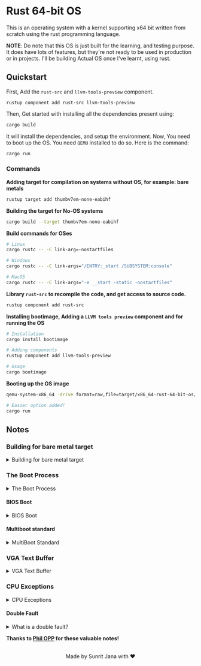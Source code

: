 # Rust 64-bit OS

This is an operating system with a kernel supporting x64 bit written from scratch using the rust 
programming language.

**NOTE**: Do note that this OS is just built for the learning, and testing purpose. It does have
lots of features, but they're not ready to be used in production or in projects. I'll be building
Actual OS once I've learnt, using rust.

## Quickstart

First, Add the `rust-src` and `llvm-tools-preview` component.

```
rustup component add rust-src llvm-tools-preview
```

Then, Get started with installing all the dependencies present using:

```sh
cargo build
```

It will install the dependencies, and setup the environment.
Now, You need to boot up the OS. You need `QEMU` installed to do so. Here is the command:

```sh
cargo run
```

### Commands

**Adding target for compilation on systems without OS, for example: bare metals**

```sh
rustup target add thumbv7em-none-eabihf
```

**Building the target for No-OS systems**

```sh
cargo build --target thumbv7em-none-eabihf
```

**Build commands for OSes**

```sh
# Linux
cargo rustc -- -C link-arg=-nostartfiles

# Windows
cargo rustc -- -C link-args="/ENTRY:_start /SUBSYSTEM:console"

# MacOS
cargo rustc -- -C link-args="-e __start -static -nostartfiles"
```

**Library `rust-src` to recompile the code, and get access to source code.**

```sh
rustup component add rust-src
```

**Installing bootimage, Adding a `LLVM tools preview` component and for running the OS**

```sh
# Installation
cargo install bootimage

# Adding components
rustup component add llvm-tools-preview

# Usage
cargo bootimage
```

**Booting up the OS image**

```sh
qemu-system-x86_64 -drive format=raw,file=target/x86_64-rust-64-bit-os/debug/bootimage-rust-64-bit-os.bin

# Easier option added!
cargo run
```

## Notes

### Building for bare metal target

<details>
<summary>Building for bare metal target</summary>

By default Rust tries to build an executable that is able to run in your current system environment. 
For example, if you're using Windows on `x86_64`, Rust tries to build a `.exe` Windows executable that 
uses `x86_64` instructions.
This environment is called your "host" system.

To describe different environments, Rust uses a string called target triple. You can see the target triple for your host system by running `rustc --version --verbose`

By compiling for our host triple, the Rust compiler and the linker assume that there is an underlying operating system such as Linux or Windows that use the C runtime by default, which causes the linker errors. So to avoid the linker errors, we can compile for a different environment with no underlying operating system.

An example for such a bare metal environment is the `thumbv7em-none-eabihf` target triple, which describes an 
[embedded](https://en.wikipedia.org/wiki/Embedded_system) [ARM](https://en.wikipedia.org/wiki/ARM_architecture) system. 
The details are not important, all that matters is that the target triple has no underlying operating system, 
which is indicated by the none in the target triple. 
To be able to compile for this target, we need to add it in rustup.

</details>

### The Boot Process

<details>
<summary>The Boot Process</summary>

When you turn on a computer, it begins executing firmware code that is stored in motherboard ROM. 
This code performs a power-on self-test, detects available RAM, and pre-initializes the CPU and hardware. 
Afterwards it looks for a bootable disk and starts booting the operating system kernel.

On x86, there are two firmware standards: the "Basic Input/Output System" (BIOS) and the newer "Unified Extensible Firmware Interface" (UEFI). The BIOS standard is old and outdated, but simple and well-supported on any x86 machine since the 1980s. UEFI, in contrast, is more modern and has much more features, but is more complex to set up

</details>

#### BIOS Boot

<details>
<summary>BIOS Boot</summary>

Almost all x86 systems have support for BIOS booting, including newer UEFI-based machines that use an emulated BIOS. This is great, because you can use the same boot logic across all machines from the last centuries. But this wide compatibility is at the same time the biggest disadvantage of BIOS booting, because it means that the CPU is put into a 16-bit compatibility mode called real mode before booting so that archaic bootloaders from the 1980s would still work.

</details>

#### Multiboot standard


<details>
<summary>MultiBoot Standard</summary>

To avoid that every operating system implements its own bootloader, which is only compatible with a single OS, the Free Software Foundation created an open bootloader standard called Multiboot in 1995. The standard defines an interface between the bootloader and operating system, so that any Multiboot compliant bootloader can load any Multiboot compliant operating system. The reference implementation is GNU GRUB, which is the most popular bootloader for Linux systems.

To make a kernel Multiboot compliant, one just needs to insert a so-called Multiboot header at the beginning of the kernel file. This makes it very easy to boot an OS in GRUB. However, GRUB and the Multiboot standard have some problems too:

- They support only the 32-bit protected mode. This means that you still have to do the CPU configuration to switch to the 64-bit long mode.

- They are designed to make the bootloader simple instead of the kernel. For example, the kernel needs to be linked with an adjusted default page size, because GRUB can't find the Multiboot header otherwise. Another example is that the boot information, which is passed to the kernel, contains lots of architecture dependent structures instead of providing clean abstractions.

- Both GRUB and the Multiboot standard are only sparsely documented.

- GRUB needs to be installed on the host system to create a bootable disk image from the kernel file. This makes development on Windows or Mac more difficult.


</details>

### VGA Text Buffer


<details>
<summary>VGA Text Buffer</summary>

To print a character to the screen in VGA text mode, one has to write it to the text buffer of the VGA hardware. The VGA text buffer is a two-dimensional array with typically 25 rows and 80 columns, which is directly rendered to the screen. Each array entry describes a single screen character through the following format:

| Bit(s)| Value            |
|-------|------------------|
| 0-7   | ASCII code point |
| 8-11  | Foreground color |
| 12-14 | Background color |
| 15    | Blink            |

The first byte represents the character that should be printed in the ASCII encoding. To be exact, it isn't exactly ASCII, but a character set named code page 437 with some additional characters and slight modifications. For simplicity, we proceed to call it an ASCII character in this post.

The second byte defines how the character is displayed. The first four bits define the foreground color, the next three bits the background color, and the last bit whether the character should blink. The following colors are available:

| Number | Color      | Number + Bright Bit | Bright Color |
|--------|------------|---------------------|--------------|
| 0x0    | Black      | 0x8                 | Dark Gray    |
| 0x1    | Blue       | 0x9                 | Light Blue   |
| 0x2    | Green      | 0xa                 | Light Green  |
| 0x3    | Cyan       | 0xb                 | Light Cyan   |
| 0x4    | Red        | 0xc                 | Light Red    |
| 0x5    | Magenta    | 0xd                 | Pink         |
| 0x6    | Brown      | 0xe                 | Yellow       |
| 0x7    | Light Gray | 0xf                 | White        |

</details>

### CPU Exceptions

<details>
<summary>CPU Exceptions</summary>

An exception signals that something is wrong with the current instruction. For example, the CPU issues an exception if the current instruction tries to divide by 0. When an exception occurs, the CPU interrupts its current work and immediately calls a specific exception handler function, depending on the exception type.

On x86 there are about 20 different CPU exception types. The most important are:

- **Page Fault**: A page fault occurs on illegal memory accesses. For example, if the current instruction tries to read from an unmapped page or tries to write to a read-only page.

- **Invalid Opcode**: This exception occurs when the current instruction is invalid, for example when we try to use newer SSE instructions on an old CPU that does not support them.

- **General Protection Fault**: This is the exception with the broadest range of causes. It occurs on various kinds of access violations such as trying to execute a privileged instruction in user level code or writing reserved fields in configuration registers.

- **Double Fault**: When an exception occurs, the CPU tries to call the corresponding handler function. If another exception occurs while calling the exception handler, the CPU raises a double fault exception. This exception also occurs when there is no handler function registered for an exception.

- **Triple Fault**: If an exception occurs while the CPU tries to call the double fault handler function, it issues a fatal triple fault. We can't catch or handle a triple fault. Most processors react by resetting themselves and rebooting the operating system.

For the full list of exceptions check out the [OSDev wiki](https://wiki.osdev.org/Exceptions).

</details>

#### Double Fault

<details>
<summary>What is a double fault?</summary>

In simplified terms, a double fault is a special exception that occurs when the CPU fails to invoke an exception handler. 
For example, it occurs when a page fault is triggered but there is no page fault handler registered in the Interrupt Descriptor Table (IDT). 
So it's kind of similar to catch-all blocks in programming languages with exceptions, e.g. `catch(...)` in C++ or `catch(Exception e)` in Java or C#.

A double fault behaves like a normal exception. It has the vector number `8` and we can define a normal handler function for it in the IDT. It is really important to provide a double fault handler, because if a double fault is unhandled a fatal triple fault occurs. Triple faults can't be caught and most hardware reacts with a system reset.

</details>

**Thanks to [Phil OPP](https://github.com/phil-opp) for these valuable notes!**

<br />

<div align="center">Made by Sunrit Jana with ♥</div>
